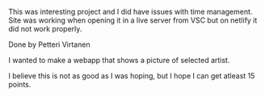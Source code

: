 This was interesting project and I did have issues with time management.
Site was working when opening it in a live server from VSC but on netlify it did not work properly.

Done by Petteri Virtanen

I wanted to make a webapp that shows a picture of selected artist.

I believe this is not as good as I was hoping, but I hope I can get atleast 15 points.